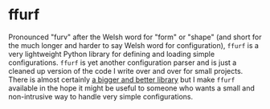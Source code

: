 # ffurf

Pronounced "furv" after the Welsh word for "form" or "shape" (and short for the much longer and harder to say Welsh word for configuration), `ffurf` is a very lightweight Python library for defining and loading simple configurations.
`ffurf` is yet another configuration parser and is just a cleaned up version of the code I write over and over for small projects. There is almost certainly [a bigger and better library](http://dynaconf.com/) but I make `ffurf` available in the hope it might be useful to someone who wants a small and non-intrusive way to handle very simple configurations.
